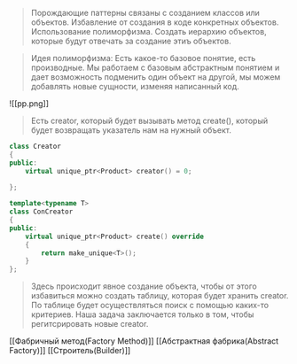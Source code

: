 >Порождающие паттерны связаны с созданием классов или объектов. Избавление от создания в коде конкретных объектов. Использование полиморфизма. Создать иерархию объектов, которые будут отвечать за создание этиъ объектов. 

>Идея полиморфизма: Есть какое-то базовое понятие, есть производные. Мы работаем с базовым абстрактным понятием и дает возможность подменить один объект на другой, мы можем добавлять новые сущности, изменяя написанный код. 

![[pp.png]]

>Есть creator, который будет вызывать метод create(), который будет возвращать указатель нам на нужный объект.

```c++
class Creator 
{
public:
	virtual unique_ptr<Product> creator() = 0;
	
};

template<typename T>
class ConCreator 
{
public:
	virtual unique_ptr<Product> create() override
	{
		return make_unique<T>();
	}
};
```

>Здесь происходит явное создание объекта, чтобы от этого избавиться можно создать таблицу, которая будет хранить creator. По таблице будет осуществляться поиск с помощью каких-то критериев. Наша задача заключается только в том, чтобы регитсрировать новые creator. 

[[Фабричный метод(Factory Method)]]
[[Абстрактная фабрика(Abstract Factory)]]
[[Строитель(Builder)]]

